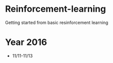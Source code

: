 # Reinforcement-learning
Getting started from basic resinforcement learning
# Year 2016
* 11/11-11/13

